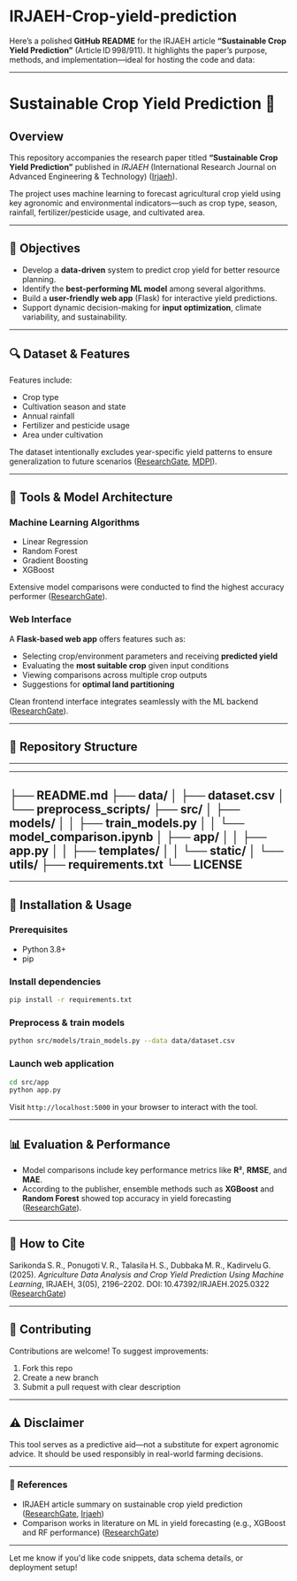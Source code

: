 # IRJAEH-Crop-yield-prediction


Here’s a polished **GitHub README** for the IRJAEH article **“Sustainable Crop Yield Prediction”** (Article ID 998/911). It highlights the paper’s purpose, methods, and implementation—ideal for hosting the code and data:

---

# Sustainable Crop Yield Prediction 🌱

## Overview

This repository accompanies the research paper titled **“Sustainable Crop Yield Prediction”** published in *IRJAEH* (International Research Journal on Advanced Engineering & Technology) ([Irjaeh][1]).

The project uses machine learning to forecast agricultural crop yield using key agronomic and environmental indicators—such as crop type, season, rainfall, fertilizer/pesticide usage, and cultivated area.

---

## 🧠 Objectives

* Develop a **data-driven** system to predict crop yield for better resource planning.
* Identify the **best-performing ML model** among several algorithms.
* Build a **user-friendly web app** (Flask) for interactive yield predictions.
* Support dynamic decision-making for **input optimization**, climate variability, and sustainability.

---

## 🔍 Dataset & Features

Features include:

* Crop type
* Cultivation season and state
* Annual rainfall
* Fertilizer and pesticide usage
* Area under cultivation

The dataset intentionally excludes year-specific yield patterns to ensure generalization to future scenarios ([ResearchGate][2], [MDPI][3]).

---

## 🔧 Tools & Model Architecture

### Machine Learning Algorithms

* Linear Regression
* Random Forest
* Gradient Boosting
* XGBoost

Extensive model comparisons were conducted to find the highest accuracy performer ([ResearchGate][2]).

### Web Interface

A **Flask-based web app** offers features such as:

* Selecting crop/environment parameters and receiving **predicted yield**
* Evaluating the **most suitable crop** given input conditions
* Viewing comparisons across multiple crop outputs
* Suggestions for **optimal land partitioning**

Clean frontend interface integrates seamlessly with the ML backend ([ResearchGate][2]).

---

## 📂 Repository Structure

---
---
├── README.md
├── data/
│   ├── dataset.csv
│   └── preprocess_scripts/
├── src/
│   ├── models/
│   │   ├── train_models.py
│   │   └── model_comparison.ipynb
│   ├── app/
│   │   ├── app.py
│   │   ├── templates/
│   │   └── static/
│   └── utils/
├── requirements.txt
└── LICENSE
---
---

## 🚀 Installation & Usage

### Prerequisites

* Python 3.8+
* pip

### Install dependencies

```bash
pip install -r requirements.txt
```

### Preprocess & train models

```bash
python src/models/train_models.py --data data/dataset.csv
```

### Launch web application

```bash
cd src/app
python app.py
```

Visit `http://localhost:5000` in your browser to interact with the tool.

---

## 📊 Evaluation & Performance

* Model comparisons include key performance metrics like **R²**, **RMSE**, and **MAE**.
* According to the publisher, ensemble methods such as **XGBoost** and **Random Forest** showed top accuracy in yield forecasting ([ResearchGate][2]).

---

## 📝 How to Cite

Sarikonda S. R., Ponugoti V. R., Talasila H. S., Dubbaka M. R., Kadirvelu G. (2025). *Agriculture Data Analysis and Crop Yield Prediction Using Machine Learning*, IRJAEH, 3(05), 2196–2202. DOI: 10.47392/IRJAEH.2025.0322 ([ResearchGate][2])

---

## 🤝 Contributing

Contributions are welcome! To suggest improvements:

1. Fork this repo
2. Create a new branch
3. Submit a pull request with clear description

---

## ⚠️ Disclaimer

This tool serves as a predictive aid—not a substitute for expert agronomic advice. It should be used responsibly in real-world farming decisions.

---

### 🔗 References

* IRJAEH article summary on sustainable crop yield prediction ([ResearchGate][4], [Irjaeh][1])
* Comparison works in literature on ML in yield forecasting (e.g., XGBoost and RF performance) ([ResearchGate][2])

---

Let me know if you'd like code snippets, data schema details, or deployment setup!

[1]: https://irjaeh.com/index.php/journal/article/view/998?utm_source=chatgpt.com "Sustainable Crop Yield Prediction"
[2]: https://www.researchgate.net/publication/391749834_Agriculture_Data_Analysis_and_Crop_Yield_Prediction_Using_Machine_Learning?utm_source=chatgpt.com "Agriculture Data Analysis and Crop Yield Prediction Using Machine ..."
[3]: https://www.mdpi.com/2071-1050/16/21/9437?utm_source=chatgpt.com "Predicting Sustainable Crop Yields: Deep Learning and Explainable ..."
[4]: https://www.researchgate.net/publication/379126754_Empirical_Analysis_of_Crop_Yield_Prediction_Using_Hybrid_Model?utm_source=chatgpt.com "Empirical Analysis of Crop Yield Prediction Using Hybrid Model"
